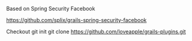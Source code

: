Based on Spring Security Facebook

https://github.com/splix/grails-spring-security-facebook


Checkout
git init
git clone https://github.com/loveapple/grails-plugins.git